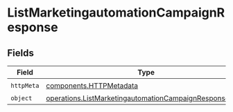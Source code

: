 # ListMarketingautomationCampaignResponse


## Fields

| Field                                                                                                                            | Type                                                                                                                             | Required                                                                                                                         | Description                                                                                                                      |
| -------------------------------------------------------------------------------------------------------------------------------- | -------------------------------------------------------------------------------------------------------------------------------- | -------------------------------------------------------------------------------------------------------------------------------- | -------------------------------------------------------------------------------------------------------------------------------- |
| `httpMeta`                                                                                                                       | [components.HTTPMetadata](../../models/components/httpmetadata.md)                                                               | :heavy_check_mark:                                                                                                               | N/A                                                                                                                              |
| `object`                                                                                                                         | [operations.ListMarketingautomationCampaignResponseBody](../../models/operations/listmarketingautomationcampaignresponsebody.md) | :heavy_minus_sign:                                                                                                               | N/A                                                                                                                              |